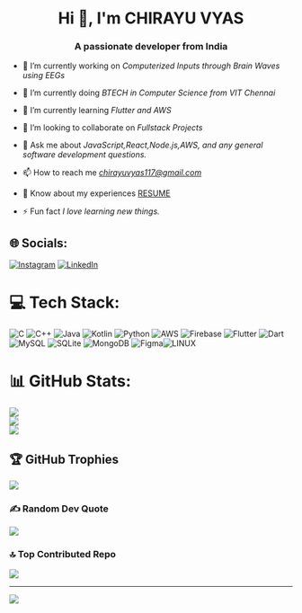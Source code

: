 <h1 align="center">Hi 👋, I'm CHIRAYU VYAS</h1>
<h3 align="center">A passionate developer from India</h3>

- 🔭 I’m currently working on *Computerized Inputs through Brain Waves using EEGs*
  
- 👀 I’m currently doing *BTECH in Computer Science from VIT Chennai*
  
- 🌱 I’m currently learning *Flutter and AWS*

- 👯 I’m looking to collaborate on *Fullstack Projects*

- 💬 Ask me about *JavaScript,React,Node.js,AWS, and any general software development questions.*

- 📫 How to reach me *chirayuvyas117@gmail.com*

- 📄 Know about my experiences [RESUME](https://drive.google.com/file/d/1CGe9xVFj4F5tW1Z5zdPWRj15pvHmZ_0e/view?pli=1)

- ⚡ Fun fact *I love learning new things.*

## 🌐 Socials:
[![Instagram](https://img.shields.io/badge/Instagram-%23E4405F.svg?logo=Instagram&logoColor=white)](https://instagram.com/) [![LinkedIn](https://img.shields.io/badge/LinkedIn-%230077B5.svg?logo=linkedin&logoColor=white)](https://linkedin.com/in/chirayu-vyas) 

# 💻 Tech Stack:
![C](https://img.shields.io/badge/c-%2300599C.svg?style=for-the-badge&logo=c&logoColor=white) ![C++](https://img.shields.io/badge/c++-%2300599C.svg?style=for-the-badge&logo=c%2B%2B&logoColor=white) ![Java](https://img.shields.io/badge/java-%23ED8B00.svg?style=for-the-badge&logo=java&logoColor=white) ![Kotlin](https://img.shields.io/badge/kotlin-%230095D5.svg?style=for-the-badge&logo=kotlin&logoColor=white) ![Python](https://img.shields.io/badge/python-3670A0?style=for-the-badge&logo=python&logoColor=ffdd54) ![AWS](https://img.shields.io/badge/AWS-%23FF9900.svg?style=for-the-badge&logo=amazon-aws&logoColor=white) ![Firebase](https://img.shields.io/badge/firebase-%23039BE5.svg?style=for-the-badge&logo=firebase) ![Flutter](https://img.shields.io/badge/Flutter-%2302569B.svg?style=for-the-badge&logo=Flutter&logoColor=white) ![Dart](https://img.shields.io/badge/dart-%230175C2.svg?style=for-the-badge&logo=dart&logoColor=white) ![MySQL](https://img.shields.io/badge/mysql-%2300f.svg?style=for-the-badge&logo=mysql&logoColor=white) ![SQLite](https://img.shields.io/badge/sqlite-%2307405e.svg?style=for-the-badge&logo=sqlite&logoColor=white) ![MongoDB](https://img.shields.io/badge/MongoDB-%234ea94b.svg?style=for-the-badge&logo=mongodb&logoColor=white) 	![Figma](https://img.shields.io/badge/figma-%23F24E1E.svg?style=for-the-badge&logo=figma&logoColor=white)![LINUX](https://img.shields.io/badge/Linux-FCC624?style=for-the-badge&logo=linux&logoColor=black)
# 📊 GitHub Stats:
![](https://github-readme-stats.vercel.app/api?username=Chirayu-Vyas&theme=dark&hide_border=false&include_all_commits=true&count_private=true)<br/>
![](https://github-readme-streak-stats.herokuapp.com/?user=Chirayu-Vyas&theme=dark&hide_border=false)<br/>
![](https://github-readme-stats.vercel.app/api/top-langs/?username=Chirayu-Vyas&theme=dark&hide_border=false&include_all_commits=true&count_private=true&layout=compact)

## 🏆 GitHub Trophies
![](https://github-profile-trophy.vercel.app/?username=Chirayu-Vyas&theme=radical&no-frame=false&no-bg=true&margin-w=4)

### ✍ Random Dev Quote
![](https://quotes-github-readme.vercel.app/api?type=vetical&theme=radical)

### 🔝 Top Contributed Repo
![](https://github-contributor-stats.vercel.app/api?username=Chirayu-Vyas&limit=5&theme=dark&combine_all_yearly_contributions=true)

---
[![](https://visitcount.itsvg.in/api?id=Chirayu-Vyas&icon=0&color=0)](https://visitcount.itsvg.in)
